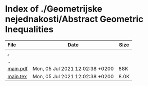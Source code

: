 # Index of ./Geometrijske nejednakosti/Abstract Geometric Inequalities

File | Date | Size
:--- | --- | ---
[.](.) | |
[..](..) | |
[<span>main.pdf</span>](main.pdf) | Mon, 05 Jul 2021 12:02:38 +0200 | 88K
[<span>main.tex</span>](main.tex) | Mon, 05 Jul 2021 12:02:38 +0200 | 8.0K
